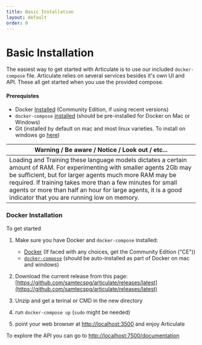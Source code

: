 ```yaml
---
title: Basic Installation
layout: default
order: 0
---
```


# Basic Installation

The easiest way to get started with Articulate is to use our included `docker-compose` file. Articulate relies on several services besides it's own UI and API. These all get started when you use the provided compose.

#### Prerequistes

* Docker [Installed](https://docs.docker.com/engine/installation/) (Community Edition, if using recent versions)
* `docker-compose` [installed](https://docs.docker.com/compose/install/) (should be pre-installed for Docker on Mac or Windows)
* Git (installed by default on mac and most linux varieties. To install on windows go [here](https://git-for-windows.github.io))

| Warning  /  Be aware  /  Notice  /  Look out  / etc... |
|--------------------------------------------------------|
| Loading and Training these language models dictates a certain amount of RAM. For experimenting with smaller agents 2Gb may be sufficient, but for larger agents much more RAM may be required. If training takes more than a few minutes for small agents or more than half an hour for large agents, it is a good indicator that you are running low on memory. |

### Docker Installation
To get started

1. Make sure you have Docker and `docker-compose` installed:

   * [Docker](https://docs.docker.com/engine/installation/) (If faced with any choices, get the Community Edition ("CE"))
   * [`docker-compose`](https://docs.docker.com/compose/install/) (should be auto-installed as part of Docker on mac and windows)

2. Download the current release from this page: [https://github.com/samtecspg/articulate/releases/latest](https://github.com/samtecspg/articulate/releases/latest)

3. Unzip and get a terinal or CMD in the new  directory

4. run `docker-compose up` (`sudo` might be needed)

5. point your web browser at [http://localhost:3500](http://localhost:3500) and enjoy Articulate

To explore the API you can go to [http://localhost:7500/documentation](http://localhost:7500/documentation)

